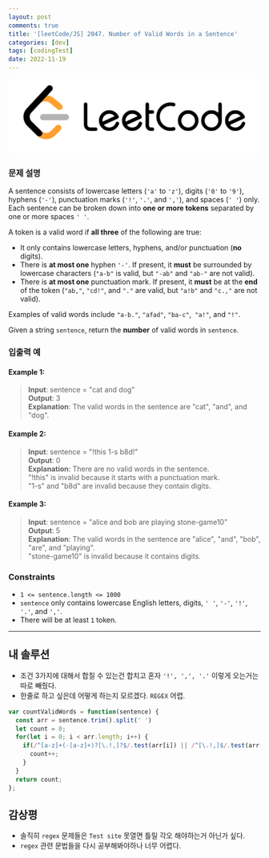 ```yaml
---
layout: post
comments: true
title: '[leetCode/JS] 2047. Number of Valid Words in a Sentence'
categories: [dev]
tags: [codingTest]
date: 2022-11-19
---
```

![headerimg](/assets/img/subcate/leetcode.png)

### 문제 설명
A sentence consists of lowercase letters (`'a'` to `'z'`), digits (`'0'` to `'9'`), hyphens (`'-'`), punctuation marks (`'!'`, `'.'`, and `','`), and spaces (`' '`) only. Each sentence can be broken down into **one or more tokens** separated by one or more spaces `' '`.

A token is a valid word if **all three** of the following are true:

* It only contains lowercase letters, hyphens, and/or punctuation (**no** digits). <br>
* There is **at most one** hyphen `'-'`. If present, it **must** be surrounded by lowercase characters (`"a-b"` is valid, but `"-ab"` and `"ab-"` are not valid). <br>
* There is **at most one** punctuation mark. If present, it **must** be at the **end** of the token (`"ab,"`, `"cd!"`, and `"."` are valid, but `"a!b"` and `"c.,"` are not valid). <br>

Examples of valid words include `"a-b."`, `"afad"`, `"ba-c"`,` "a!"`, and `"!"`.

Given a string `sentence`, return the **number** of valid words in `sentence`.

 

### 입출력 예

#### Example 1:
> **Input**: sentence = "cat and  dog" <br>
> **Output**: 3 <br>
> **Explanation**: The valid words in the sentence are "cat", "and", and "dog". <br>

#### Example 2:
> **Input**: sentence = "!this  1-s b8d!" <br>
> **Output**: 0 <br>
> **Explanation**: There are no valid words in the sentence. <br>
> "!this" is invalid because it starts with a punctuation mark. <br>
> "1-s" and "b8d" are invalid because they contain digits.

#### Example 3:
> **Input**: sentence = "alice and  bob are playing stone-game10" <br>
> **Output**: 5 <br>
> **Explanation**: The valid words in the sentence are "alice", "and", "bob", "are", and "playing". <br>
> "stone-game10" is invalid because it contains digits.


### Constraints
* `1 <= sentence.length <= 1000` <br>
* `sentence` only contains lowercase English letters, digits, `' '`, `'-'`, `'!'`, `'.'`, and `','`. <br>
* There will be at least `1` token.


<hr/>

## 내 솔루션
* 조건 3가지에 대해서 합칠 수 있는건 합치고 혼자 `'!', ',', '.'` 이렇게 오는거는 따로 빼줬다.
* 한줄로 하고 싶은데 어떻게 하는지 모르겠다. `REGEX` 어렵.

```javascript
var countValidWords = function(sentence) {
  const arr = sentence.trim().split(' ')
  let count = 0;
  for(let i = 0; i < arr.length; i++) {
    if(/^[a-z]+(-[a-z]+)?[\.!,]?$/.test(arr[i]) || /^[\.!,]$/.test(arr[i])) {
      count++;
    }
  }
  return count;
};
```

## 감상평
* 솔직히 `regex` 문제들은 `Test site` 못열면 틀릴 각오 해야하는거 아닌가 싶다.
* `regex` 관련 문법들을 다시 공부해봐야하나 너무 어렵다.